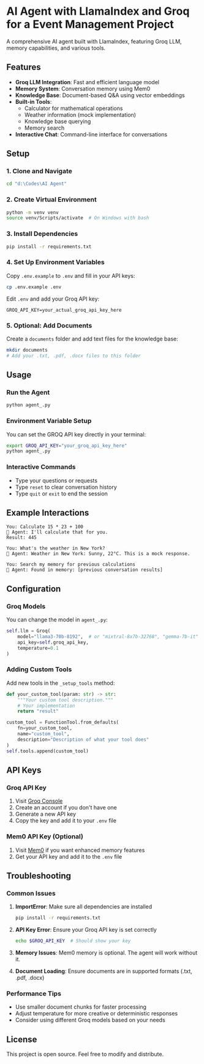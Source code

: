 # AI Agent with LlamaIndex and Groq for a Event Management Project

A comprehensive AI agent built with LlamaIndex, featuring Groq LLM, memory capabilities, and various tools.

## Features

- **Groq LLM Integration**: Fast and efficient language model
- **Memory System**: Conversation memory using Mem0
- **Knowledge Base**: Document-based Q&A using vector embeddings
- **Built-in Tools**:
  - Calculator for mathematical operations
  - Weather information (mock implementation)
  - Knowledge base querying
  - Memory search
- **Interactive Chat**: Command-line interface for conversations

## Setup

### 1. Clone and Navigate
```bash
cd "d:\Codes\AI Agent"
```

### 2. Create Virtual Environment
```bash
python -m venv venv
source venv/Scripts/activate  # On Windows with bash
```

### 3. Install Dependencies
```bash
pip install -r requirements.txt
```

### 4. Set Up Environment Variables
Copy `.env.example` to `.env` and fill in your API keys:
```bash
cp .env.example .env
```

Edit `.env` and add your Groq API key:
```
GROQ_API_KEY=your_actual_groq_api_key_here
```

### 5. Optional: Add Documents
Create a `documents` folder and add text files for the knowledge base:
```bash
mkdir documents
# Add your .txt, .pdf, .docx files to this folder
```

## Usage

### Run the Agent
```bash
python agent_.py
```

### Environment Variable Setup
You can set the GROQ API key directly in your terminal:
```bash
export GROQ_API_KEY="your_groq_api_key_here"
python agent_.py
```

### Interactive Commands
- Type your questions or requests
- Type `reset` to clear conversation history
- Type `quit` or `exit` to end the session

## Example Interactions

```
You: Calculate 15 * 23 + 100
🤖 Agent: I'll calculate that for you.
Result: 445

You: What's the weather in New York?
🤖 Agent: Weather in New York: Sunny, 22°C. This is a mock response.

You: Search my memory for previous calculations
🤖 Agent: Found in memory: [previous conversation results]
```

## Configuration

### Groq Models
You can change the model in `agent_.py`:
```python
self.llm = Groq(
    model="llama3-70b-8192",  # or "mixtral-8x7b-32768", "gemma-7b-it"
    api_key=self.groq_api_key,
    temperature=0.1
)
```

### Adding Custom Tools
Add new tools in the `_setup_tools` method:
```python
def your_custom_tool(param: str) -> str:
    """Your custom tool description."""
    # Your implementation
    return "result"

custom_tool = FunctionTool.from_defaults(
    fn=your_custom_tool,
    name="custom_tool",
    description="Description of what your tool does"
)
self.tools.append(custom_tool)
```

## API Keys

### Groq API Key
1. Visit [Groq Console](https://console.groq.com/keys)
2. Create an account if you don't have one
3. Generate a new API key
4. Copy the key and add it to your `.env` file

### Mem0 API Key (Optional)
1. Visit [Mem0](https://mem0.ai) if you want enhanced memory features
2. Get your API key and add it to the `.env` file

## Troubleshooting

### Common Issues

1. **ImportError**: Make sure all dependencies are installed
   ```bash
   pip install -r requirements.txt
   ```

2. **API Key Error**: Ensure your Groq API key is set correctly
   ```bash
   echo $GROQ_API_KEY  # Should show your key
   ```

3. **Memory Issues**: Mem0 memory is optional. The agent will work without it.

4. **Document Loading**: Ensure documents are in supported formats (.txt, .pdf, .docx)

### Performance Tips

- Use smaller document chunks for faster processing
- Adjust temperature for more creative or deterministic responses
- Consider using different Groq models based on your needs

## License

This project is open source. Feel free to modify and distribute.
